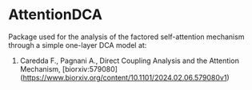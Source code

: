 # AttentionDCA

Package used for the analysis of the factored self-attention mechanism through a simple one-layer DCA model at: 

1. Caredda F., Pagnani A., Direct Coupling Analysis and the Attention Mechanism, [biorxiv:579080] (https://www.biorxiv.org/content/10.1101/2024.02.06.579080v1)
